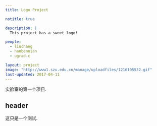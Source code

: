 ```yaml
---
title: Logo Project

notitle: true

description: |
  This project has a sweet logo!

people:
  - liuchang
  - hanbennian
  - ugrad-c

layout: project
image: "http://www1.szu.edu.cn/manage/uploadfiles/1216105532.gif"
last-updated: 2017-04-11
---
```


实验室的第一个项目.

## header

这只是一个测试.
